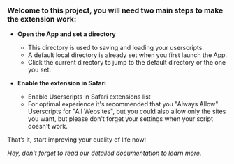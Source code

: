 ### Welcome to this project, you will need two main steps to make the extension work:

- **Open the App and set a directory**

  - This directory is used to saving and loading your userscripts.
  - A default local directory is already set when you first launch the App.
  - Click the current directory to jump to the default directory or the one you set.

- **Enable the extension in Safari**

  - Enable Userscripts in Safari extensions list
  - For optimal experience it's recommended that you "Always Allow" Userscripts for "All Websites", but you could also allow only the sites you want, but please don't forget your settings when your script doesn't work.

That’s it, start improving your quality of life now!

_Hey, don't forget to read our detailed documentation to learn more._
